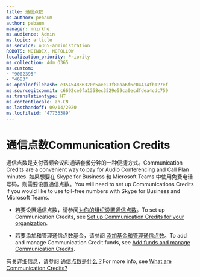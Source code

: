 ```yaml
---
title: 通信点数
ms.author: pebaum
author: pebaum
manager: mnirkhe
ms.audience: Admin
ms.topic: article
ms.service: o365-administration
ROBOTS: NOINDEX, NOFOLLOW
localization_priority: Priority
ms.collection: Adm_O365
ms.custom:
- "9002395"
- "4683"
ms.openlocfilehash: e35454836320c5aee23f80aa6f6c04414fb127ef
ms.sourcegitcommit: c6692ce0fa1358ec3529e59ca0ecdfdea4cdc759
ms.translationtype: HT
ms.contentlocale: zh-CN
ms.lasthandoff: 09/14/2020
ms.locfileid: "47733389"
---
```

# <a name="communication-credits"></a><span data-ttu-id="109cb-102">通信点数</span><span class="sxs-lookup"><span data-stu-id="109cb-102">Communication Credits</span></span>

<span data-ttu-id="109cb-103">通信点数是支付音频会议和通话套餐分钟的一种便捷方式。</span><span class="sxs-lookup"><span data-stu-id="109cb-103">Communication Credits are a convenient way to pay for Audio Conferencing and Call Plan minutes.</span></span> <span data-ttu-id="109cb-104">如果想要在 Skype for Business 和 Microsoft Teams 中使用免费电话号码，则需要设置通信点数。</span><span class="sxs-lookup"><span data-stu-id="109cb-104">You will need to set up Communications Credits if you would like to use toll-free numbers with Skype for Business and Microsoft Teams.</span></span>

- <span data-ttu-id="109cb-105">若要设置通信点数，请参阅[为你的组织设置通信点数](https://docs.microsoft.com/microsoftteams/set-up-communications-credits-for-your-organization)。</span><span class="sxs-lookup"><span data-stu-id="109cb-105">To set up Communication Credits, see [Set up Communication Credits for your organization](https://docs.microsoft.com/microsoftteams/set-up-communications-credits-for-your-organization).</span></span> 

- <span data-ttu-id="109cb-106">若要添加和管理通信点数基金，请参阅 [添加基金和管理通信点数](https://docs.microsoft.com/microsoftteams/add-funds-and-manage-communications-credits)。</span><span class="sxs-lookup"><span data-stu-id="109cb-106">To add and manage Communication Credit funds, see [Add funds and manage Communication Credits](https://docs.microsoft.com/microsoftteams/add-funds-and-manage-communications-credits).</span></span> 

<span data-ttu-id="109cb-107">有关详细信息，请参阅 [通信点数是什么？](https://docs.microsoft.com/microsoftteams/what-are-communications-credits)</span><span class="sxs-lookup"><span data-stu-id="109cb-107">For more info, see [What are Communication Credits?](https://docs.microsoft.com/microsoftteams/what-are-communications-credits)</span></span>
